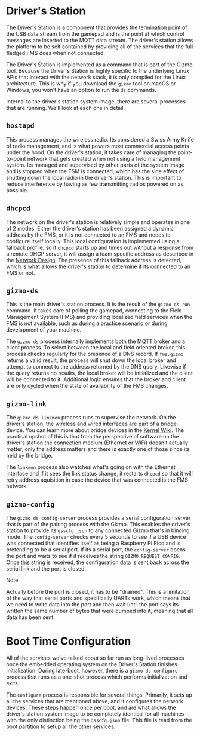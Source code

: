 # Driver's Station

The Driver's Station is a component that provides the termination
point of the USB data stream from the gamepad and is the point at
which control messages are inserted to the MQTT data stream.  The
driver's station allows the platform to be self contained by providing
all of the services that the full fledged FMS does when not connected.

The Driver's Station is implemented as a command that is part of the
Gizmo tool.  Because the Driver's Station is highly specific to the
underlying Linux APIs that interact with the network stack, it is only
compiled for the Linux architecture.  This is why if you download the
`gizmo` tool on macOS or Windows, you won't have an option to run the
`ds` commands.

Internal to the driver's station system image, there are several
processes that are running.  We'll look at each one in detail.

## `hostapd`

This process manages the wireless radio.  Its considered a Swiss Army
Knife of radio management, and is what powers most commercial access
points under the hood.  On the driver's station, it takes care of
managing the point-to-point network that gets created when not using a
field management system.  Its managed and supervised by other parts of
the system image and is stopped when the FSM is connected, which has
the side effect of shutting down the local radio in the driver's
station.  This is important to reduce interference by having as few
transmitting radios powered on as possible.

## `dhcpcd`

The network on the driver's station is relatively simple and operates
in one of 2 modes.  Either the driver's station has been assigned a
dynamic address by the FMS, or it is not connected to an FMS and needs
to configure itself locally.  This local configuration is implemented
using a fallback profile, so if `dhcpcd` starts up and times out
without a response from a remote DHCP server, it will assign a team
specific address as described in the [Network Design](arch-net.md).
The presence of this fallback address is detected, which is what
allows the driver's station to determine if its connected to an FMS or
not.

## `gizmo-ds`

This is the main driver's station process.  It is the result of the
`gizmo ds run` command.  It takes care of polling the gamepad,
connecting to the Field Management System (FMS) and providing
localized field services when the FMS is not available, such as during
a practice scenario or during development of your machine.

The `gizmo-ds` process internally implements both the MQTT broker and
a client process.  To select between the local and field oriented
broker, this process checks regularly for the presence of a DNS
record.  If `fms.gizmo` returns a valid result, the process will shut
down the local broker and attempt to connect to the address returned
by the DNS query.  Likewise if the query returns no results, the local
broker will be initialized and the client will be connected to it.
Additional logic ensures that the broker and client are only cycled
when the state of availability of the FMS changes.

## `gizmo-link`

The `gizmo ds linkmon` process runs to supervise the network.  On the
driver's station, the wireless and wired interfaces are part of a
bridge device.  You can learn more about bridge devices in the [Kernel
Wiki](https://wiki.linuxfoundation.org/networking/bridge).  The
practical upshot of this is that from the perspective of software on
the driver's station the connection medium (Ethernet or WiFi) doesn't
actually matter, only the address matters and there is exactly one of
those since its held by the bridge.

The `linkmon` process also watches what's going on with the Ethernet
interface and if it sees the link status change, it restarts `dhcpcd`
so that it will retry address aquisition in case the device that was
connected is the FMS network.

## `gizmo-config`

The `gizmo ds config-server` process provides a serial configuration
server that is part of the pairing process with the Gizmo.  This
enables the driver's station to provide its `gsscfg.json` to any
connected Gizmo that's in binding mode.  The `config-server` checks
every 5 seconds to see if a USB device was connected that identifies
itself as being a Raspberry Pi Pico and is pretending to be a serial
port.  If its a serial port, the `config-server` opens the port and
waits to see if it receives the string `GIZMO_REQUEST_CONFIG`.  Once
this string is received, the configuration data is sent back across
the serial link and the port is closed.

> [!NOTE]
>
> Actually before the port is closed, it has to be "drained".  This is
> a limitation of the way that serial ports and specifically UARTs
> work, which means that we need to write data into the port and then
> wait until the port says its written the same number of bytes that
> were dumped into it, meaning that all data has been sent.

# Boot Time Configuration

All of the services we've talked about so far run as long-lived
processes once the embedded operating system on the Driver's Station
finishes initialization.  During late-boot, however, there is a `gizmo
ds configure` process that runs as a one-shot process which performs
initialization and exits.

The `configure` process is responsible for several things.  Primarily,
it sets up all the services that are mentioned above, and it
configures the network devices.  These steps happen once per boot, and
are what allows the driver's station system image to be completely
identical for all machines with the only distinction being the
`gsscfg.json` file.  This file is read from the boot partition to
setup all the other services.
